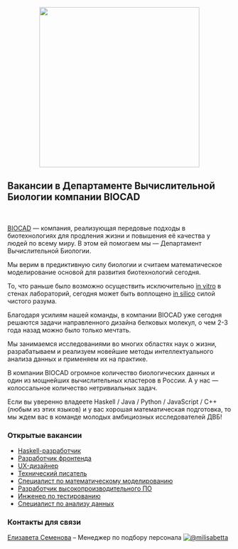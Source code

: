 
<p align="center"><img src="/img/biocad-line_eng.png" width="360"></p>

## Вакансии в Департаменте Вычислительной Биологии компании BIOCAD

<br clear="all"/>

[BIOCAD](https://biocad.ru) — компания, реализующая передовые подходы в биотехнологиях для продления жизни и повышения её качества у людей по всему миру. В этом ей помогаем мы — Департамент Вычислительной Биологии.

Мы верим в предиктивную силу биологии и считаем математическое моделирование основой для развития биотехнологий сегодня.

То, что раньше было возможно осуществить исключительно [in vitro](https://ru.wikipedia.org/wiki/In_vitro) в стенах лабораторий, сегодня может быть воплощено [in silico](https://ru.wikipedia.org/wiki/In_silico) силой чистого разума.

Благодаря усилиям нашей команды, в компании BIOCAD уже сегодня решаются задачи направленного дизайна белковых молекул, о чем 2-3 года назад можно было только мечтать.

Мы занимаемся исследованиями во многих областях наук о жизни, разрабатываем и реализуем новейшие методы интеллектуального анализа данных и применяем их на практике.

В компании BIOCAD огромное количество биологических данных и один из мощнейших вычислительных кластеров в России. А у нас — колоссальное количество нетривиальных задач.

Если вы уверенно владеете Haskell / Java / Python / JavaScript / C++ (любым из этих языков) и у вас хорошая математическая подготовка, то мы ждем вас в команде молодых амбициозных исследователей ДВБ!


### Открытые вакансии
- [Haskell-разработчик](/positions/haskell.md)
- [Разработчик фронтенда](/positions/front.md)
- [UX-дизайнер](/positions/UX.md)
- [Технический писатель](/positions/writer.md)
- [Специалист по математическому моделированию](/positions/pkpd.md)
- [Разработчик высокопроизводительного ПО](/positions/bioinf-dev.md)
- [Инженер по тестированию](/positions/QA.md)
- [Специалист по анализу данных](/positions/ml.md)

### Контакты для связи
[Елизавета Семенова](mailto:semenovaep@biocad.ru) – Менеджер по подбору персонала [ ![@milisabetta](/img/telegram.png) ](https://telegram.me/milisabetta)
